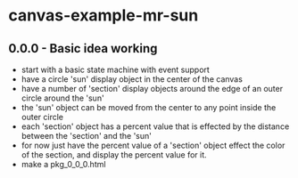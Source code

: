 # canvas-example-mr-sun

## 0.0.0 - Basic idea working

* start with a basic state machine with event support
* have a circle 'sun' display object in the center of the canvas
* have a number of 'section' display objects around the edge of an outer circle around the 'sun'
* the 'sun' object can be moved from the center to any point inside the outer circle
* each 'section' object has a percent value that is effected by the distance between the 'section' and the 'sun'
* for now just have the percent value of a 'section' object effect the color of the section, and display the percent value for it.
* make a pkg_0_0_0.html
